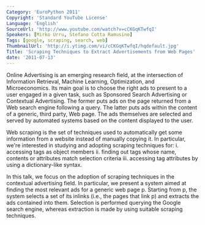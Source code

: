 ```yaml
---
Category: 'EuroPython 2011'
Copyright: 'Standard YouTube License'
Language: 'English'
SourceUrl: 'http://www.youtube.com/watch?v=cCKGqKTwfqI'
Speakers: [Mirko Urru, Stefano Cotta Ramusino]
Tags: [google, scraping, search, web]
ThumbnailUrl: 'http://i.ytimg.com/vi/cCKGqKTwfqI/hqdefault.jpg'
Title: 'Scraping Techniques to Extract Advertisements from Web Pages'
date: '2011-07-13'
---
```

Online Advertising is an emerging research field, at the intersection of
Information Retrieval, Machine Learning, Optimization, and Microeconomics. Its
main goal is to choose the right ads to present to a user engaged in a given
task, such as Sponsored Search Advertising or Contextual Advertising. The
former puts ads on the page returned from a Web search engine following a
query. The latter puts ads within the content of a generic, third party, Web
page. The ads themselves are selected and served by automated systems based on
the content displayed to the user.

Web scraping is the set of techniques used to automatically get some
information from a website instead of manually copying it. In particular,
we're interested in studying and adopting scraping techniques for: i.
accessing tags as object members ii. finding out tags whose name, contents or
attributes match selection criteria iii. accessing tag attributes by using a
dictionary-like syntax.

In this talk, we focus on the adoption of scraping techniques in the
contextual advertising field. In particular, we present a system aimed at
finding the most relevant ads for a generic web page p. Starting from p, the
system selects a set of its inlinks (i.e., the pages that link p) and extracts
the ads contained into them. Selection is performed querying the Google search
engine, whereas extraction is made by using suitable scraping techniques.
